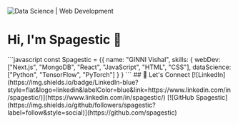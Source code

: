 ![Data Science | Web Development](https://media.licdn.com/dms/image/D5616AQGlBsLMFHFgGg/profile-displaybackgroundimage-shrink_350_1400/0/1715640801374?e=1721260800&v=beta&t=uDTHwfwt5ElIo23AolmfwasqScX1qVmGB03wWJ13wik)
# Hi, I'm Spagestic 👋 
<!--
## 🎓 Education
Hong Kong Baptist University | BSc (Hons.) in Mathematics and Statistics | Conc. in Data Science | Minor in Finance

## 🛠️ Skills
### Web Development
![Next.js](https://img.shields.io/badge/-Next.js-blue?style=flat-square&logo=next.js)
![React](https://img.shields.io/badge/-React-blue?style=flat-square&logo=react)
![JavaScript](https://img.shields.io/badge/-JavaScript-yellow?style=flat-square&logo=javascript)
![HTML](https://img.shields.io/badge/-HTML-orange?style=flat-square&logo=html5)
![CSS](https://img.shields.io/badge/-CSS-green?style=flat-square&logo=css3)

### Data Science
![Python](https://img.shields.io/badge/-Python-purple?style=flat-square&logo=python)
![TensorFlow](https://img.shields.io/badge/-TensorFlow-red?style=flat-square&logo=tensorflow)
--!>

```javascript
const Spagestic = {{ 
    name: "GINNI Vishal", 
    skills: { 
        webDev: ["Next.js", "MongoDB", "React", "JavaScript", "HTML", "CSS"], 
        dataScience: ["Python", "TensorFlow", "PyTorch"] 
        } }

```

## 🚀 Let's Connect
[![LinkedIn](https://img.shields.io/badge/LinkedIn-blue?style=flat&logo=linkedin&labelColor=blue&link=https://www.linkedin.com/in/spagestic/)](https://www.linkedin.com/in/spagestic/)
[![GitHub Spagestic](https://img.shields.io/github/followers/spagestic?label=follow&style=social)](https://github.com/spagestic)

